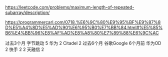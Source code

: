 https://leetcode.com/problems/maximum-length-of-repeated-subarray/description/


https://programmercarl.com/0718.%E6%9C%80%E9%95%BF%E9%87%8D%E5%A4%8D%E5%AD%90%E6%95%B0%E7%BB%84.html#%E5%85%B6%E4%BB%96%E8%AF%AD%E8%A8%80%E7%89%88%E6%9C%AC

过去3个月
字节跳动
5
华为
2
Citadel
2
过去6个月
谷歌Google
6个月前
华为OD
2
快手
2
2
天融信
2
